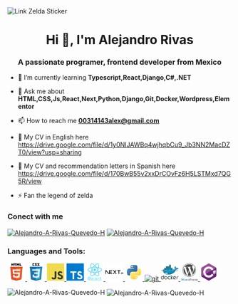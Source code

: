 
 
<img src="https://media.tenor.com/images/2e5ef76235de4c5b85cb5bb4d6366b03/tenor.gif" alt="Link Zelda Sticker" width="300"/>



<h1 align="center">Hi 👋, I'm Alejandro Rivas</h1>
<h3 align="center">A passionate programer, frontend developer from Mexico</h3>

- 🌱 I’m currently learning **Typescript,React,Django,C#,.NET**

- 💬 Ask me about **HTML,CSS,Js,React,Next,Python,Django,Git,Docker,Wordpress,Elementor**

- 📫 How to reach me **00314143alex@gmail.com**

- 💬 My CV in English here https://drive.google.com/file/d/1y0NIJAWBq4wjhqbCu9_Jb3NN2MacDZT0/view?usp=sharing

- 💬 My CV and recommendation letters in Spanish here https://drive.google.com/file/d/170BwB55v2xxDrCOvFz6H5LSTMxd7QG5R/view

- ⚡ Fan the legend of zelda


<h3 align="left">Conect with me</h3>
<p align="left">
<a href="https://www.linkedin.com/in/alejandro-rivas-quevedo-9552b0204/" target="blank"><img align="center" src="https://img.shields.io/badge/LinkedIn-0077B5?style=for-the-badge&logo=linkedin&logoColor=white" alt="Alejandro-A-Rivas-Quevedo-H"/></a>
<a href = "mailto:00314143alex@gmail.com" target="blank"><img align="center" src="https://img.shields.io/badge/Gmail-D14836?style=for-the-badge&logo=gmail&logoColor=white" alt="Alejandro-A-Rivas-Quevedo-H"  /></a>
  </p>

<h3 align="left">Languages and Tools:</h3>

<p align="left">
  <a href="https://www.w3.org/html/" target="_blank" rel="noreferrer">
    <img src="https://raw.githubusercontent.com/devicons/devicon/master/icons/html5/html5-original-wordmark.svg" alt="html5" width="40" height="40"/>
  </a>
  <a href="https://www.w3schools.com/css/" target="_blank" rel="noreferrer">
    <img src="https://raw.githubusercontent.com/devicons/devicon/master/icons/css3/css3-original-wordmark.svg" alt="css3" width="40" height="40"/>
  </a>
  <a href="https://developer.mozilla.org/en-US/docs/Web/JavaScript" target="_blank" rel="noreferrer">
    <img src="https://raw.githubusercontent.com/devicons/devicon/master/icons/javascript/javascript-original.svg" alt="javascript" width="40" height="40"/>
  </a>
  <a href="https://www.typescriptlang.org/" target="_blank" rel="noreferrer">
    <img src="https://raw.githubusercontent.com/devicons/devicon/master/icons/typescript/typescript-original.svg" alt="typescript" width="40" height="40"/>
  </a>
  <a href="https://reactjs.org/" target="_blank" rel="noreferrer">
    <img src="https://raw.githubusercontent.com/devicons/devicon/master/icons/react/react-original-wordmark.svg" alt="react" width="40" height="40"/>
  </a>
  <a href="https://nextjs.org/" target="_blank" rel="noreferrer">
    <img src="https://raw.githubusercontent.com/devicons/devicon/master/icons/nextjs/nextjs-original-wordmark.svg" alt="nextjs" width="40" height="40"/>
  </a>
  <a href="https://www.python.org/" target="_blank" rel="noreferrer">
    <img src="https://raw.githubusercontent.com/devicons/devicon/master/icons/python/python-original.svg" alt="python" width="40" height="40"/>
  </a>

  <a href="https://git-scm.com/" target="_blank" rel="noreferrer">
    <img src="https://www.vectorlogo.zone/logos/git-scm/git-scm-icon.svg" alt="git" width="40" height="40"/>
  </a>
  <a href="https://www.docker.com/" target="_blank" rel="noreferrer">
    <img src="https://raw.githubusercontent.com/devicons/devicon/master/icons/docker/docker-original-wordmark.svg" alt="docker" width="40" height="40"/>
  </a>
  <a href="https://wordpress.org/" target="_blank" rel="noreferrer">
    <img src="https://raw.githubusercontent.com/devicons/devicon/master/icons/wordpress/wordpress-original.svg" alt="wordpress" width="40" height="40"/>
  </a>

  <a href="https://www.w3schools.com/cs/" target="_blank" rel="noreferrer">
    <img src="https://raw.githubusercontent.com/devicons/devicon/master/icons/csharp/csharp-original.svg" alt="csharp" width="40" height="40"/>
  </a>

</p>




<p><img align="left" src="https://github-readme-stats.vercel.app/api/top-langs?username=Alejandro-A-Rivas-Quevedo-H&show_icons=true&locale=en&layout=compact" alt="Alejandro-A-Rivas-Quevedo-H" /></p>

<p>&nbsp;<img align="center" src="https://github-readme-stats.vercel.app/api?username=Alejandro-A-Rivas-Quevedo-H&show_icons=true&locale=en" alt="Alejandro-A-Rivas-Quevedo-H" /></p>


